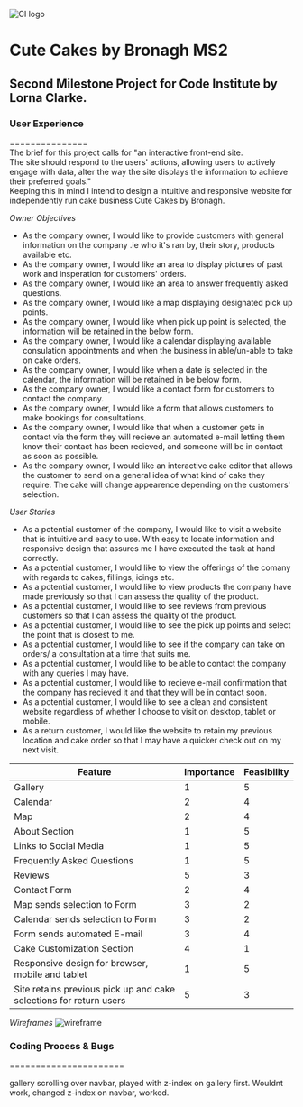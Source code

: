 ![CI logo](https://codeinstitute.s3.amazonaws.com/fullstack/ci_logo_small.png)

# Cute Cakes by Bronagh MS2

## Second Milestone Project for Code Institute by Lorna Clarke.

### User Experience
===============  
The brief for this project calls for "an interactive front-end site.  
The site should respond to the users' actions, allowing users to actively engage with data, alter the way the site displays the information to achieve their preferred goals."  
Keeping this in mind I intend to design a intuitive and responsive website for independently run cake business Cute Cakes by Bronagh. 
  
*Owner Objectives*
* As the company owner, I would like to provide customers with general information on the company .ie who it's ran by, their story, products available etc.
* As the company owner, I would like an area to display pictures of past work and insperation for customers' orders.
* As the company owner, I would like an area to answer frequently asked questions.
* As the company owner, I would like a map displaying designated pick up points.
* As the company owner, I would like when pick up point is selected, the information will be retained in the below form.
* As the company owner, I would like a calendar displaying available consulation appointments and when the business in able/un-able to take on cake orders.
* As the company owner, I would like when a date is selected in the calendar, the information will be retained in be below form.
* As the company owner, I would like a contact form for customers to contact the company.
* As the company owner, I would like a form that allows customers to make bookings for consultations.
* As the company owner, I would like that when a customer gets in contact via the form they will recieve an automated e-mail letting them know their contact has been recieved, and someone will be in contact as soon as possible.
* As the company owner, I would like an interactive cake editor that allows the customer to send on a general idea of what kind of cake they require. The cake will change appearence depending on the customers' selection.
  
*User Stories*
* As a potential customer of the company, I would like to visit a website that is intuitive and easy to use. With easy to locate information and responsive design that assures me I have executed the task at hand correctly.
* As a potential customer, I would like to view the offerings of the comany with regards to cakes, fillings, icings etc.
* As a potential customer, I would like to view products the company have made previously so that I can assess the quality of the product.
* As a potential customer, I would like to see reviews from previous customers so that I can assess the quality of the product.
* As a potential customer, I would like to see the pick up points and select the point that is closest to me.
* As a potential customer, I would like to see if the company can take on orders/ a consultation at a time that suits me.
* As a potential customer, I would like to be able to contact the company with any queries I may have.
* As a potential customer, I would like to recieve e-mail confirmation that the company has recieved it and that they will be in contact soon.
* As a potential customer, I would like to see a clean and consistent website regardless of whether I choose to visit on desktop, tablet or mobile.
* As a return customer, I would like the website to retain my previous location and cake order so that I may have a quicker check out on my next visit.
  
| Feature                                                           | Importance | Feasibility |
|-------------------------------------------------------------------|------------|-------------|
| Gallery                                                           |1           |5            |
| Calendar                                                          |2           |4            |
| Map                                                               |2           |4            |
| About Section                                                     |1           |5            |
| Links to Social Media                                             |1           |5            |
| Frequently Asked Questions                                        |1           |5            |
| Reviews                                                           |5           |3            |
| Contact Form                                                      |2           |4            |
| Map sends selection to Form                                       |3           |2            |
| Calendar sends selection to Form                                  |3           |2            |
| Form sends automated E-mail                                       |3           |4            |
| Cake Customization Section                                        |4           |1            |
| Responsive design for browser, mobile and tablet                  |1           |5            |
| Site retains previous pick up and cake selections for return users|5           |3            |  
  
*Wireframes*
![wireframe](ccbbwireframems2.png)

### Coding Process & Bugs  
======================

gallery scrolling over navbar, played with z-index on gallery first. Wouldnt work, changed z-index on navbar, worked.